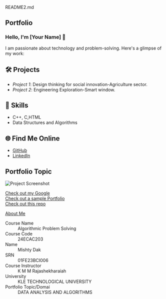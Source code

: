 README2.md
## Portfolio

### Hello, I'm [Your Name] 👋

I am passionate about technology and problem-solving. Here's a glimpse of my work:

## 🛠️ Projects
- *Project 1*: Design thinking for social innovation-Agriculture sector.
- *Project 2*: Engineering Exploration-Smart window.

## 🚀 Skills
- C++, C,HTML
- Data Structures and Algorithms

## 🌐 Find Me Online
- [GitHub](https://github.com/mishtydak)
- [LinkedIn](https://linkedin.com/in/mishtydak)

## Portfolio Topic

![Project Screenshot](assets/image.jpg)

[Check out my Google](https://www.google.com/)<br>
[Check out a sample Portfolio](https://jiyapalrecha35.github.io/Google.github.io/)<br>
[Check out this repo](https://github.com/hiteshchoudhary/apihub)<br>


[About Me](about.md)

<dl>
<dt>Course Name</dt>
<dd>Algorithmic Problem Solving</dd>
<dt>Course Code</dt>
<dd>24ECAC203</dd>
<dt>Name</dt>
<dd>Mishty Dak</dd>
<dt>SRN</dt>
<dd>01FE23BCI006</dd>
<dt>Course Instructor</dt>
<dd>K M M Rajashekharaiah</dd>
<dt>University</dt>
<dd>KLE TECHNOLOGICAL UNIVERSITY</dd>
<dt>Portfolio Topic/Domai</dt>
<dd>DATA ANALYSIS AND ALGORITHMS</dd>
</dl>

<br> 
